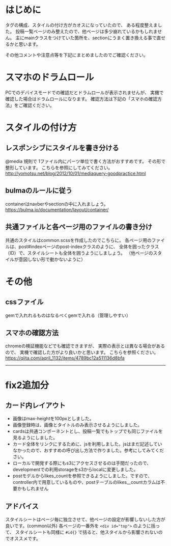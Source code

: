 # はじめに
タグの構成、スタイルの付け方がカオスになっていたので、
ある程度整えました。
投稿一覧ページのみ整えたので、他ページは多少崩れているかもしれません。
主にmainクラスをつけていた箇所を、sectionにうまく置き換える事で直せるかと思います。

その他コメントや注意点等を下記にまとめましたのでご確認ください。

# スマホのドラムロール
PCでのデバイスモードでの確認だとドラムロールが表示されませんが、
実機で確認した場合はドラムロールになります。
確認方法は下記の「スマホの確認方法」をご確認ください。

# スタイルの付け方
## レスポンシブにスタイルを書き分ける
@media 規則で 1ファイル内にパーツ単位で書く方法がおすすめです。
その形で整形しています。
こちらを参照にしてみてください。
http://yomotsu.net/blog/2012/10/01/mediaquery-goodpractice.html

## bulmaのルールに従う
containerはnavberやsectionの中に入れましょう。
https://bulma.io/documentation/layout/container/

## 共通ファイルと各ページ用のファイルの書き分け
共通のスタイルはcommon.scssを作成したのでこちらに。
各ページ用のファイルは、post#indexページのpost-indexクラスのように、
全体を囲ったクラス（ID）で、スタイルシートも全体を囲うようにしましょう。
（他ページのスタイルが意図しない形で動かないように）

# その他
## cssファイル
gemで入れれるものはなるべくgemで入れる（管理しやすい）

## スマホの確認方法
chromeの検証機能などでも確認できますが、
実際の表示とは異なる場合があるので、
実機で確認した方がより良いかと思います。
こちらを参照ください。
https://qiita.com/aqril_1132/items/4789bc12a511136d8bfa


---
# fix2追加分
## カード内レイアウト
- 画像はmax-heightを100pxとしました。
- 画像登録時は、画像とタイトルのみ表示させるようにしました。
- cardsは共通コンポーネントとし、投稿一覧でもトップでも同じファイルを見るようにしました。
- カード全体をリンクにするために、jsを利用しました。jsはまだ記述していなかったので、おすすめの呼び出し方法で作りました。参考にしてみてください。
- ローカルで開発する際にもs3にアクセスさせるのは手間だったので、developmentでの利用storageをs3からlocalに変更しました。
- postモデルからlikes_countを参照できるようにしました。ですので、controller内で用意しているものや、postテーブルのlikes__countカラムは不要かもしれません

## アドバイス
スタイルシートはページ毎に独立させて、他ページの設定が影響しないした方が良いです。(common以外)
各ページの一番外を `<div id="top">` のように括って、
スタイルシートも同様に `#id{}` で括ると、他スタイルから影響されないのでオススメです。
